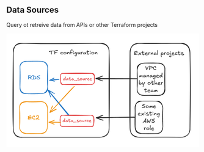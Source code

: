 ## Data Sources

Query ot retreive data from APIs or other Terraform projects

![DataSources](data_sources.png)
